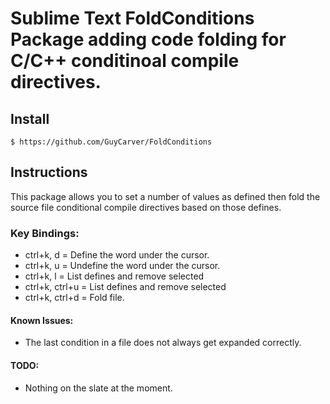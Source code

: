 # Sublime Text FoldConditions Package adding code folding for C/C++ conditinoal compile directives.

## Install

    $ https://github.com/GuyCarver/FoldConditions

## Instructions

This package allows you to set a number of values as defined then fold the source file conditional compile directives based on those defines.

### Key Bindings:

* ctrl+k, d = Define the word under the cursor.
* ctrl+k, u = Undefine the word under the cursor.
* ctrl+k, l = List defines and remove selected
* ctrl+k, ctrl+u = List defines and remove selected
* ctrl+k, ctrl+d = Fold file.

#### Known Issues:
* The last condition in a file does not always get expanded correctly.

#### TODO:
* Nothing on the slate at the moment.